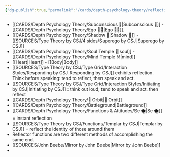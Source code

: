 ```yaml
---
{"dg-publish":true,"permalink":"/cards/depth-psychology-theory/reflection/","noteIcon":"","created":"2022-12-13T22:16:55.861+01:00","updated":"2023-03-09T10:20:08.468+01:00"}
---
```



- [[CARDS/Depth Psychology Theory/Subconscious 🤸\|Subconscious 🤸]] - [[CARDS/Depth Psychology Theory/Ego 🙋‍♂️\|Ego 🙋‍♂️]].
- [[CARDS/Depth Psychology Theory/Shadow 👤\|Shadow 👤]] - [[SOURCES/Type Theory by CSJ/4 sides/Superego by CSJ\|Superego by CSJ]]
- [[CARDS/Depth Psychology Theory/Soul Temple 👥\|soul]] - [[CARDS/Depth Psychology Theory/Mind Temple ⚒️\|mind]]
- [[Heart\|Heart]] - [[Body\|Body]]
- [[SOURCES/Type Theory by CSJ/Type Grid/Interaction Styles/Responding by CSJ\|Responding by CSJ]] exhibits reflection. Think before speaking: tend to reflect, then speak and act. 
- [[SOURCES/Type Theory by CSJ/Type Grid/Interaction Styles/Initiating by CSJ\|Initiating by CSJ]] : think out loud; tend to speak and act. then reflect
- [[CARDS/Depth Psychology Theory/🔄 Orbit\|🔄 Orbit]] 
- [[CARDS/Depth Psychology Theory/Battleground\|Battleground]] 
- [[CARDS/Depth Psychology Theory/Functions & Attitudes/Se 🌪️\|Se 🌪️]] = instant reflection 
- [[SOURCES/Type Theory by CSJ/Functions/Templar by CSJ\|Templar by CSJ]] = reflect the identity of those around them 
- Reflector functions are two different methods of accomplishing the same end.
- [[SOURCES/John Beebe/Mirror by John Beebe\|Mirror by John Beebe]]
- 